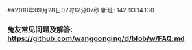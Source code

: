 ##2018年09月28日07时12分07秒 新址: 142.93.14.130
### 兔友常见问题及解答: https://github.com/wanggonging/d/blob/w/FAQ.md
